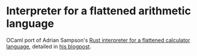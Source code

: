# Interpreter for a flattened arithmetic language

OCaml port of Adrian Sampson's [Rust interpreter for a flattened calculator language](https://github.com/sampsyo/flatcalc), 
detailed in [his blogpost](https://www.cs.cornell.edu/~asampson/blog/flattening.html).





